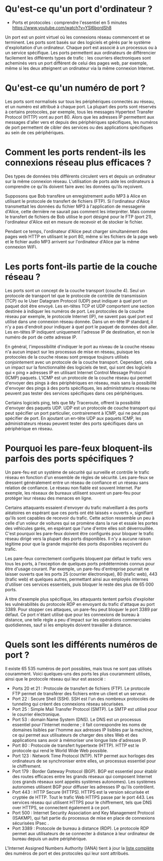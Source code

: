 # Qu'est-ce qu'un port d'ordinateur ?

- Ports et protocoles : comprendre l'essentiel en 5 minutes https://www.youtube.com/watch?v=YSl6bordSh8

Un port est un point virtuel où les connexions réseau commencent et se terminent. Les ports sont basés sur des logiciels et gérés par le système d'exploitation d'un ordinateur. Chaque port est associé à un processus ou à un service spécifique. Les ports permettent aux ordinateurs de différencier facilement les différents types de trafic : les courriers électroniques sont acheminés vers un port différent de celui des pages web, par exemple, même si les deux atteignent un ordinateur via la même connexion Internet.

# Qu'est-ce qu'un numéro de port ?

Les ports sont normalisés sur tous les périphériques connectés au réseau, et un numéro est attribué à chaque port. La plupart des ports sont réservés à certains protocoles, par exemple, tous les messages Hypertext Transfer Protocol (HTTP) vont au port 80. Alors que les adresses IP permettent aux messages d'aller vers et depuis des périphériques spécifiques, les numéros de port permettent de cibler des services ou des applications spécifiques au sein de ces périphériques.

# Comment les ports rendent-ils les connexions réseau plus efficaces ?

Des types de données très différents circulent vers et depuis un ordinateur sur la même connexion réseau. L'utilisation de ports aide les ordinateurs à comprendre ce qu'ils doivent faire avec les données qu'ils reçoivent.

Supposons que Bob transfère un enregistrement audio MP3 à Alice en utilisant le protocole de transfert de fichiers (FTP). Si l'ordinateur d'Alice transmettait les données du fichier MP3 à l'application de messagerie d'Alice, cette dernière ne saurait pas comment les interpréter. Mais comme le transfert de fichiers de Bob utilise le port désigné pour le FTP (port 21), l'ordinateur d'Alice est en mesure de recevoir et de stocker le fichier.

Pendant ce temps, l'ordinateur d'Alice peut charger simultanément des pages web HTTP en utilisant le port 80, même si les fichiers de la page web et le fichier audio MP3 arrivent sur l'ordinateur d'Alice par la même connexion WiFi.

# Les ports font-ils partie de la couche réseau ?

Les ports sont un concept de la couche transport (couche 4). Seul un protocole de transport tel que le protocole de contrôle de transmission (TCP) ou le User Datagram Protocol (UDP) peut indiquer à quel port un paquet doit être envoyé. Les en-têtes TCP et UDP comportent une section destinée à indiquer les numéros de port. Les protocoles de la couche réseau par exemple, le protocole Internet (IP), ne savent pas quel port est utilisé dans une connexion réseau donnée. Dans un en-tête IP standard, il n'y a pas d'endroit pour indiquer à quel port le paquet de données doit aller. Les en-têtes IP indiquent uniquement l'adresse IP de destination, et non le numéro de port de cette adresse IP.

En général, l'impossibilité d'indiquer le port au niveau de la couche réseau n'a aucun impact sur les processus de mise en réseau, puisque les protocoles de la couche réseau sont presque toujours utilisés conjointement avec un protocole de la couche transport. Cependant, cela a un impact sur la fonctionnalité des logiciels de test, qui sont des logiciels qui « ping » adresses IP en utilisant Internet Control Message Protocol (ICMP) paquets. L'ICMP est un protocole de la couche réseau qui permet d'envoyer des pings à des périphériques en réseau, mais sans la possibilité d'envoyer des pings à des ports spécifiques, les administrateurs réseau ne peuvent pas tester des services spécifiques dans ces périphériques.

Certains logiciels ping, tels que My Traceroute, offrent la possibilité d'envoyer des paquets UDP. UDP est un protocole de couche transport qui peut spécifier un port particulier, contrairement à ICMP, qui ne peut pas spécifier de port. En ajoutant un en-tête UDP aux paquets ICMP, les administrateurs réseau peuvent tester des ports spécifiques dans un périphérique en réseau.

# Pourquoi les pare-feux bloquent-ils parfois des ports spécifiques ?

Un pare-feu est un système de sécurité qui surveille et contrôle le trafic réseau en fonction d'un ensemble de règles de sécurité. Les pare-feux se dressent généralement entre un réseau de confiance et un réseau sans relation de confiance. Le réseau non fiable est souvent Internet. Par exemple, les réseaux de bureaux utilisent souvent un pare-feu pour protéger leur réseau des menaces en ligne.

Certains attaquants essaient d'envoyer du trafic malveillant à des ports aléatoires en espérant que ces ports ont été laissés « ouverts », signifiant qu'ils sont capables de recevoir du trafic. Cette action ressemble un peu à celle d'un voleur de voitures qui se promène dans la rue et essaie les portes des véhicules garés, en espérant que l'une d'entre elles soit déverrouillée. C'est pourquoi les pare-feux doivent être configurés pour bloquer le trafic réseau dirigé vers la plupart des ports disponibles. Il n'y a aucune raison légitime pour que la grande majorité des ports disponibles reçoivent du trafic.

Les pare-feux correctement configurés bloquent par défaut le trafic vers tous les ports, à l'exception de quelques ports prédéterminés connus pour être d'usage courant. Par exemple, un pare-feu d'entreprise pourrait ne laisser ouverts que les ports 25 (courrier électronique), 80 (trafic web), 443 (trafic web) et quelques autres, permettant ainsi aux employés internes d'utiliser ces services essentiels, puis bloquer le reste des plus de 65 000 ports.

À titre d'exemple plus spécifique, les attaquants tentent parfois d'exploiter les vulnérabilités du protocole RDP en envoyant du trafic d'attaque au port 3389. Pour stopper ces attaques, un pare-feu peut bloquer le port 3389 par défaut. Ce port n'étant utilisé que pour les connexions de bureau à distance, une telle règle a peu d'impact sur les opérations commerciales quotidiennes, sauf si les employés doivent travailler à distance.

# Quels sont les différents numéros de port ?

Il existe 65 535 numéros de port possibles, mais tous ne sont pas utilisés couramment. Voici quelques-uns des ports les plus couramment utilisés, ainsi que le protocole réseau qui leur est associé :

- Ports 20 et 21 : Protocole de transfert de fichiers (FTP). Le protocole FTP permet de transférer des fichiers entre un client et un serveur.
- Port 22 : Secure Shell (SSH). SSH est l'un des nombreux protocoles de tunneling qui créent des connexions réseau sécurisées.
- Port 25 : Simple Mail Transfer Protocol (SMTP). Le SMTP est utilisé pour le courrier électronique.
- Port 53 : domain Name System (DNS). Le DNS est un processus essentiel pour l'Internet moderne ; il fait correspondre les noms de domaines lisibles par l'homme aux adresses IP lisibles par la machine, ce qui permet aux utilisateurs de charger des sites Web et des applications sans avoir à mémoriser une longue liste d'adresses IP.
- Port 80 : Protocole de transfert hypertexte (HTTP). HTTP est le protocole qui rend le World Wide Web possible.
- Port 123 : Network Time Protocol (NTP). NTP permet aux horloges des ordinateurs de se synchroniser entre elles, un processus essentiel pour le chiffrement.
- Port 179 : Border Gateway Protocol (BGP). BGP est essentiel pour établir des routes efficaces entre les grands réseaux qui composent Internet (ces grands réseaux sont appelés systèmes autonomes). Les systèmes autonomes utilisent BGP pour diffuser les adresses IP qu'ils contrôlent.
- Port 443 : HTTP Secure (HTTPS). HTTPS est la version sécurisée et cryptée de HTTP. Tout le trafic Web HTTPS passe par le port 443. Les services réseau qui utilisent HTTPS pour le chiffrement, tels que DNS over HTTPS, se connectent également à ce port.
- Port 500 : Internet Security Association and Key Management Protocol (ISAKMP), qui fait partie du processus de mise en place de connexions sécurisées IPsec .
- Port 3389 : Protocole de bureau à distance (RDP). Le protocole RDP permet aux utilisateurs de se connecter à distance à leur ordinateur de bureau depuis un autre périphérique.

L'Internet Assigned Numbers Authority (IANA) tient à jour la [liste complète](https://www.iana.org/assignments/service-names-port-numbers/service-names-port-numbers.xhtml) des numéros de port et des protocoles qui leur sont attribués.